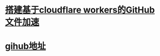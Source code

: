 # [搭建基于cloudflare workers的GitHub文件加速](https://www.daniao.org/10456.html)
# [gihub地址](https://github.com/hunshcn/gh-proxy)